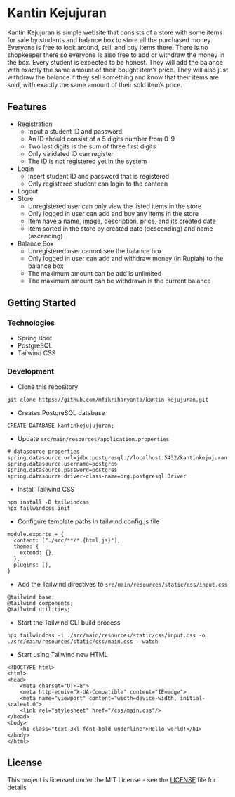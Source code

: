 # Kantin Kejujuran

Kantin Kejujuran is simple website that consists of a store with some items for sale by students and balance box to store all the purchased money. 
Everyone is free to look around, sell, and buy items there. 
There is no shopkeeper there so everyone is also free to add or withdraw the money in the box. 
Every student is expected to be honest. 
They will add the balance with exactly the same amount of their bought item’s price. 
They will also just withdraw the balance if they sell something and know that their items are sold, with exactly the same amount of their sold item’s price.

## Features

* Registration
    * Input a student ID and password
    * An ID should consist of a 5 digits number from 0-9
    * Two last digits is the sum of three first digits
    * Only validated ID can register
    * The ID is not registered yet in the system
* Login
    * Insert student ID and password that is registered
    * Only registered student can login to the canteen
* Logout
* Store
    * Unregistered user can only view the listed items in the store
    * Only logged in user can add and buy any items in the store
    * Item have a name, image, description, price, and its created date
    * Item sorted in the store by created date (descending) and name (ascending)
* Balance Box
    * Unregistered user cannot see the balance box
    * Only logged in user can add and withdraw money (in Rupiah) to the balance box
    * The maximum amount can be add is unlimited
    * The maximum amount can be withdrawn is the current balance


## Getting Started

### Technologies

* Spring Boot
* PostgreSQL
* Tailwind CSS

### Development

* Clone this repository
```
git clone https://github.com/mfikriharyanto/kantin-kejujuran.git
```
* Creates PostgreSQL database
```
CREATE DATABASE kantinkejujujuran;
```
* Update `src/main/resources/application.properties`
```
# datasource properties
spring.datasource.url=jdbc:postgresql://localhost:5432/kantinkejujuran
spring.datasource.username=postgres
spring.datasource.password=postgres
spring.datasource.driver-class-name=org.postgresql.Driver
```
* Install Tailwind CSS
```
npm install -D tailwindcss
npx tailwindcss init
```
* Configure template paths in tailwind.config.js file
```
module.exports = {
  content: ["./src/**/*.{html,js}"],
  theme: {
    extend: {},
  },
  plugins: [],
}
```
* Add the Tailwind directives to `src/main/resources/static/css/input.css`
```
@tailwind base;
@tailwind components;
@tailwind utilities;
```
* Start the Tailwind CLI build process
```
npx tailwindcss -i ./src/main/resources/static/css/input.css -o ./src/main/resources/static/css/main.css --watch
```
* Start using Tailwind new HTML
```
<!DOCTYPE html>
<html>
<head>
    <meta charset="UTF-8">
    <meta http-equiv="X-UA-Compatible" content="IE=edge">
    <meta name="viewport" content="width=device-width, initial-scale=1.0">
    <link rel="stylesheet" href="/css/main.css"/>
</head>
<body>
    <h1 class="text-3xl font-bold underline">Hello world!</h1>
</body>
</html>
```

## License

This project is licensed under the MIT License - see the [LICENSE](https://github.com/mfikriharyanto/kantin-kejujuran/blob/master/LICENSE) file for details
